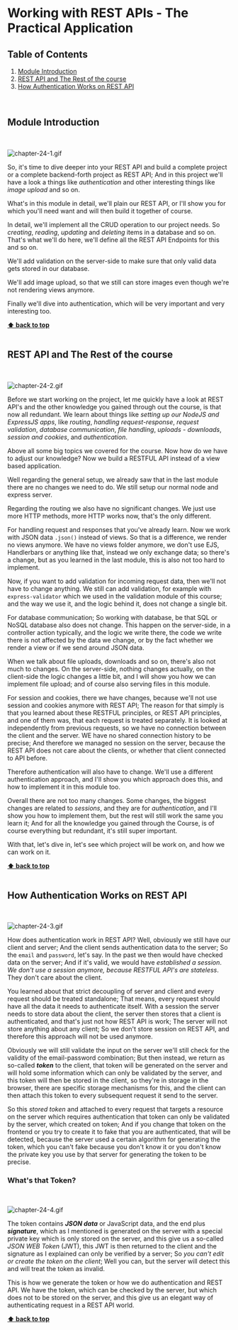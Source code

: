 # Working with REST APIs - The Practical Application

## Table of Contents

1. [Module Introduction](#module-introduction)
2. [REST API and The Rest of the course](#rest-api-and-the-rest-of-the-course)
3. [How Authentication Works on REST API](#how-authentication-works-on-rest-api)


<br/>

## Module Introduction
<br/>

![chapter-24-1.gif](./images/gif/chapter-24-1.gif "Module introduction")
<br/>

So, it's time to dive deeper into your REST API and build a complete project or
a complete backend-forth project as REST API; And in this project we'll have
a look a things like _authentication_ and other interesting things like _image
upload_ and so on.

What's in this module in detail, we'll plain our REST API, or I'll show you for
which you'll need want and will then build it together of course.

In detail, we'll implement all the CRUD operation to our project needs. So
_creating_, _reading_, _updating_ and _deleting_ items in a database and so on.
That's what we'll do here, we'll define all the REST API Endpoints for this and
so on.

We'll add validation on the server-side to make sure that only valid data gets
stored in our database.

We'll add image upload, so that we still can store images even though we're not
rendering views anymore.

Finally we'll dive into authentication, which will be very important and very
interesting too.

**[⬆ back to top](#table-of-contents)**
<br/>
<br/>

## REST API and The Rest of the course
<br/>

![chapter-24-2.gif](./images/gif/chapter-24-2.gif "Rest and the rest of the course")
<br/>

Before we start working on the project, let me quickly have a look at REST API's
and the other knowledge you gained through out the course, is that now all
redundant. We learn about things like _setting up our NodeJS and  ExpressJS
apps_, like _routing_, _handling request-response_, _request validation_,
_database communication_, _file handling_, _uploads - downloads_, _session and
cookies_, and _authentication_.

Above all some big topics we covered for the course. Now how do we have to
adjust our knowledge? Now we build a RESTFUL API instead of a view based
application.

Well regarding the general setup, we already saw that in the last
module there are no changes we need  to do. We still setup our normal node and
express server.

Regarding the routing we also have no significant changes. We just use more HTTP
methods, more HTTP works now, that's the only different.

For handling request and responses that you've already learn. Now we work with
JSON data `.json()` instead of views. So that is a difference, we render no
views anymore. We have no views folder anymore, we don't use EJS, Handlerbars
or anything like that, instead we only exchange data; so there's a change, but
as you learned in the last module, this is also not too hard to implement.

Now, if you want to add validation for incoming request data, then we'll not
have to change anything. We still can add validation, for example with
`express-validator` which we used in the validation module of this course; and
the way we use it, and the logic behind it, does not change a single bit.

For database communication; So working with database, be that SQL or NoSQL
database also does not change. This happen on the server-side, in a controller
action typically, and the logic we write there, the code we write there is not
affected by the data we change, or by the fact whether we render a view or if
we send around JSON data.

When we talk about file uploads, downloads and so on, there's also not much to
changes. On the server-side, nothing changes actually, on the client-side the
logic changes a little bit, and I will show you how we can implement file
upload; and of course also serving files in this module.

For session and cookies, there we have changes, because we'll not use session
and cookies anymore with REST API; The reason for that simply is that you
learned about these RESTFUL principles, or REST API principles, and one of them
was, that each request is treated separately. It is looked at independently from
previous requests, so we have no connection between the client and the server.
WE have no shared connection history to be precise; And therefore we managed no
session on the server, because the REST API does not care about the clients, or
whether that client connected to API before.

Therefore authentication will also have to change. We'll use a different
authentication approach, and I'll show you which approach does this, and how to
implement it in this module too.

Overall there are not too many changes. Some changes, the biggest changes are
related to _sessions_, and they are for _authentication_, and I'll show you how
to implement them, but the rest will still work the same you learn it; And for
all the knowledge you gained through the Course, is of course everything but
redundant, it's still super important.

With that, let's dive in, let's see which project will be work on, and how we
can work on it.

**[⬆ back to top](#table-of-contents)**
<br/>
<br/>

## How Authentication Works on REST API
<br/>

![chapter-24-3.gif](./images/gif/chapter-24-3.gif "How authentication works on REST API")
<br/>

How does authentication work in REST API? Well, obviously we still have our
client and server; And the client sends authentication data to the server; So
the `email` and `password`, let's say. In the past we then would have checked
data on the server; And if it's valid, we would have _established a session_. _We
don't use a session anymore, because RESTFUL API's are stateless_. They don't
care about the client.

You learned about that strict decoupling of server and client and every request
should be treated standalone; That means, every request should have all the data
it needs to authenticate itself. With a session the server needs to store data
about the client, the server then stores that a client is authenticated, and
that's just not how REST API is work; The server will not store anything about
any client; So we don't store session on REST API, and therefore this approach
will not be used anymore.

Obviously we will still validate the input on the server we'll still check for
the validity of the email-password combination; But then instead, we return as
so-called **_token_** to the client, that token will be generated on the server
and will hold some information which can only be validated by the server, and
this token will then be stored in the client, so they're in storage in the
browser, there are specific storage mechanisms for this, and the client can then
attach this token to every subsequent request it send to the server.

So this _stored token_ and attached to every request that targets a resource on
the server which requires authentication that token can only be validated by the
server, which created on token; And if you change that token on the frontend or
you try to create it to fake that you are authenticated, that will be detected,
because the server used a certain algorithm for generating the token, which you
can't fake because you don't know it or you don't know the private key you use
by that server for generating the token to be precise.

### What's that Token?
<br/>

![chapter-24-4.gif](./images/gif/chapter-24-4.gif "What is that token")
<br/>

The token contains **_JSON data_** or JavaScript data, and the end plus
**_signature_**, which as I mentioned is generated on the server with a special
private key which is only stored on the server, and this give us a so-called
_JSON WEB Token_ (JWT), this JWT is then returned to the client and the
signature as I explained can only be verified by a server; So _you can't edit or
create the token on the client_; Well you can, but the server will detect this
and will treat the token as invalid.

This is how we generate the token or how we do authentication and REST API. We
have the token, which can be checked by the server, but which does not to be
stored on the server, and this give us an elegant way of authenticating request
in a REST API world.

**[⬆ back to top](#table-of-contents)**
<br/>
<br/>

